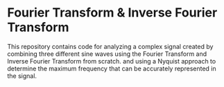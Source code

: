 # Fourier Transform & Inverse Fourier Transform

This repository contains code for analyzing a complex signal created by combining three different sine waves using the Fourier Transform and Inverse Fourier Transform from scratch. and using a Nyquist approach to determine the maximum frequency that can be accurately represented in the signal.
